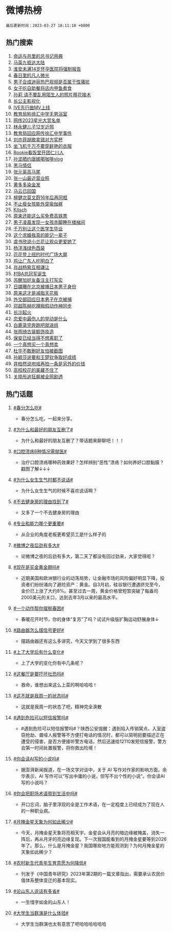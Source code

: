 # 微博热榜

`最后更新时间：2023-03-27 18:11:10 +0800`

## 热门搜索

1. [命运与共里的总书记用典](https://m.weibo.cn/search?containerid=100103type%3D1%26t%3D10%26q%3D%23%E5%91%BD%E8%BF%90%E4%B8%8E%E5%85%B1%E9%87%8C%E7%9A%84%E6%80%BB%E4%B9%A6%E8%AE%B0%E7%94%A8%E5%85%B8%23&stream_entry_id=51&isnewpage=1&extparam=seat%3D1%26dgr%3D0%26c_type%3D51%26stream_entry_id%3D51%26cate%3D10103%26pos%3D0%26filter_type%3Drealtimehot%26display_time%3D1679911869%26pre_seqid%3D1679911869003024262182&luicode=10000011&lfid=106003type%253D25%2526t%253D3%2526disable_hot%253D1%2526filter_type%253Drealtimehot)
1. [马英九抵达大陆](https://m.weibo.cn/search?containerid=100103type%3D1%26t%3D10%26q%3D%23%E9%A9%AC%E8%8B%B1%E4%B9%9D%E6%8A%B5%E8%BE%BE%E5%A4%A7%E9%99%86%23&stream_entry_id=31&isnewpage=1&extparam=seat%3D1%26flag%3D1%26c_type%3D31%26dgr%3D0%26cate%3D5001%26q%3D%2523%25E9%25A9%25AC%25E8%258B%25B1%25E4%25B9%259D%25E6%258A%25B5%25E8%25BE%25BE%25E5%25A4%25A7%25E9%2599%2586%2523%26filter_type%3Drealtimehot%26realpos%3D1%26pos%3D0%26stream_entry_id%3D31%26band_rank%3D1%26lcate%3D5001%26display_time%3D1679911869%26pre_seqid%3D1679911869003024262182&luicode=10000011&lfid=106003type%253D25%2526t%253D3%2526disable_hot%253D1%2526filter_type%253Drealtimehot)
1. [淮安未满14岁怀孕医院将强制报告](https://m.weibo.cn/search?containerid=100103type%3D1%26t%3D10%26q%3D%23%E6%B7%AE%E5%AE%89%E6%9C%AA%E6%BB%A114%E5%B2%81%E6%80%80%E5%AD%95%E5%8C%BB%E9%99%A2%E5%B0%86%E5%BC%BA%E5%88%B6%E6%8A%A5%E5%91%8A%23&stream_entry_id=31&isnewpage=1&extparam=seat%3D1%26flag%3D1%26c_type%3D31%26dgr%3D0%26cate%3D5001%26q%3D%2523%25E6%25B7%25AE%25E5%25AE%2589%25E6%259C%25AA%25E6%25BB%25A114%25E5%25B2%2581%25E6%2580%2580%25E5%25AD%2595%25E5%258C%25BB%25E9%2599%25A2%25E5%25B0%2586%25E5%25BC%25BA%25E5%2588%25B6%25E6%258A%25A5%25E5%2591%258A%2523%26filter_type%3Drealtimehot%26realpos%3D2%26pos%3D1%26stream_entry_id%3D31%26band_rank%3D2%26lcate%3D5001%26display_time%3D1679911869%26pre_seqid%3D1679911869003024262182&luicode=10000011&lfid=106003type%253D25%2526t%253D3%2526disable_hot%253D1%2526filter_type%253Drealtimehot)
1. [春日里的凡人微光](https://m.weibo.cn/search?containerid=100103type%3D1%26t%3D10%26q%3D%23%E6%98%A5%E6%97%A5%E9%87%8C%E7%9A%84%E5%87%A1%E4%BA%BA%E5%BE%AE%E5%85%89%23&stream_entry_id=31&isnewpage=1&extparam=seat%3D1%26flag%3D0%26c_type%3D31%26dgr%3D0%26cate%3D5001%26q%3D%2523%25E6%2598%25A5%25E6%2597%25A5%25E9%2587%258C%25E7%259A%2584%25E5%2587%25A1%25E4%25BA%25BA%25E5%25BE%25AE%25E5%2585%2589%2523%26filter_type%3Drealtimehot%26realpos%3D3%26pos%3D2%26stream_entry_id%3D31%26band_rank%3D3%26lcate%3D5001%26display_time%3D1679911869%26pre_seqid%3D1679911869003024262182&luicode=10000011&lfid=106003type%253D25%2526t%253D3%2526disable_hot%253D1%2526filter_type%253Drealtimehot)
1. [男子合成迪丽热巴视频是否属于性骚扰](https://m.weibo.cn/search?containerid=100103type%3D1%26t%3D10%26q%3D%23%E7%94%B7%E5%AD%90%E5%90%88%E6%88%90%E8%BF%AA%E4%B8%BD%E7%83%AD%E5%B7%B4%E8%A7%86%E9%A2%91%E6%98%AF%E5%90%A6%E5%B1%9E%E4%BA%8E%E6%80%A7%E9%AA%9A%E6%89%B0%23&stream_entry_id=31&isnewpage=1&extparam=seat%3D1%26flag%3D1%26c_type%3D31%26dgr%3D0%26cate%3D5001%26q%3D%2523%25E7%2594%25B7%25E5%25AD%2590%25E5%2590%2588%25E6%2588%2590%25E8%25BF%25AA%25E4%25B8%25BD%25E7%2583%25AD%25E5%25B7%25B4%25E8%25A7%2586%25E9%25A2%2591%25E6%2598%25AF%25E5%2590%25A6%25E5%25B1%259E%25E4%25BA%258E%25E6%2580%25A7%25E9%25AA%259A%25E6%2589%25B0%2523%26filter_type%3Drealtimehot%26realpos%3D4%26pos%3D3%26stream_entry_id%3D31%26band_rank%3D4%26lcate%3D5001%26display_time%3D1679911869%26pre_seqid%3D1679911869003024262182&luicode=10000011&lfid=106003type%253D25%2526t%253D3%2526disable_hot%253D1%2526filter_type%253Drealtimehot)
1. [女子吃自助餐将店内甲鱼煮食](https://m.weibo.cn/search?containerid=100103type%3D1%26t%3D10%26q%3D%23%E5%A5%B3%E5%AD%90%E5%90%83%E8%87%AA%E5%8A%A9%E9%A4%90%E5%B0%86%E5%BA%97%E5%86%85%E7%94%B2%E9%B1%BC%E7%85%AE%E9%A3%9F%23&stream_entry_id=31&isnewpage=1&extparam=seat%3D1%26flag%3D1%26c_type%3D31%26dgr%3D0%26cate%3D5001%26q%3D%2523%25E5%25A5%25B3%25E5%25AD%2590%25E5%2590%2583%25E8%2587%25AA%25E5%258A%25A9%25E9%25A4%2590%25E5%25B0%2586%25E5%25BA%2597%25E5%2586%2585%25E7%2594%25B2%25E9%25B1%25BC%25E7%2585%25AE%25E9%25A3%259F%2523%26filter_type%3Drealtimehot%26realpos%3D5%26pos%3D4%26stream_entry_id%3D31%26band_rank%3D5%26lcate%3D5001%26display_time%3D1679911869%26pre_seqid%3D1679911869003024262182&luicode=10000011&lfid=106003type%253D25%2526t%253D3%2526disable_hot%253D1%2526filter_type%253Drealtimehot)
1. [孙莉 请不要乱用陌生人的照片移花接木](https://m.weibo.cn/search?containerid=100103type%3D1%26t%3D10%26q%3D%E5%AD%99%E8%8E%89+%E8%AF%B7%E4%B8%8D%E8%A6%81%E4%B9%B1%E7%94%A8%E9%99%8C%E7%94%9F%E4%BA%BA%E7%9A%84%E7%85%A7%E7%89%87%E7%A7%BB%E8%8A%B1%E6%8E%A5%E6%9C%A8&stream_entry_id=31&isnewpage=1&extparam=seat%3D1%26flag%3D1%26c_type%3D31%26dgr%3D0%26cate%3D5001%26q%3D%25E5%25AD%2599%25E8%258E%2589%2520%25E8%25AF%25B7%25E4%25B8%258D%25E8%25A6%2581%25E4%25B9%25B1%25E7%2594%25A8%25E9%2599%258C%25E7%2594%259F%25E4%25BA%25BA%25E7%259A%2584%25E7%2585%25A7%25E7%2589%2587%25E7%25A7%25BB%25E8%258A%25B1%25E6%258E%25A5%25E6%259C%25A8%26filter_type%3Drealtimehot%26realpos%3D6%26pos%3D5%26stream_entry_id%3D31%26band_rank%3D6%26lcate%3D5001%26display_time%3D1679911869%26pre_seqid%3D1679911869003024262182&luicode=10000011&lfid=106003type%253D25%2526t%253D3%2526disable_hot%253D1%2526filter_type%253Drealtimehot)
1. [长公主影视化](https://m.weibo.cn/search?containerid=100103type%3D1%26t%3D10%26q%3D%23%E9%95%BF%E5%85%AC%E4%B8%BB%E5%BD%B1%E8%A7%86%E5%8C%96%23&stream_entry_id=31&isnewpage=1&extparam=seat%3D1%26flag%3D0%26c_type%3D31%26dgr%3D0%26cate%3D5001%26q%3D%2523%25E9%2595%25BF%25E5%2585%25AC%25E4%25B8%25BB%25E5%25BD%25B1%25E8%25A7%2586%25E5%258C%2596%2523%26filter_type%3Drealtimehot%26realpos%3D7%26pos%3D6%26stream_entry_id%3D31%26band_rank%3D7%26lcate%3D5001%26display_time%3D1679911869%26pre_seqid%3D1679911869003024262182&luicode=10000011&lfid=106003type%253D25%2526t%253D3%2526disable_hot%253D1%2526filter_type%253Drealtimehot)
1. [IVE先行曲MV上线](https://m.weibo.cn/search?containerid=100103type%3D1%26t%3D10%26q%3D%23IVE%E5%85%88%E8%A1%8C%E6%9B%B2MV%E4%B8%8A%E7%BA%BF%23&stream_entry_id=31&isnewpage=1&extparam=seat%3D1%26flag%3D1%26c_type%3D31%26dgr%3D0%26cate%3D5001%26q%3D%2523IVE%25E5%2585%2588%25E8%25A1%258C%25E6%259B%25B2MV%25E4%25B8%258A%25E7%25BA%25BF%2523%26filter_type%3Drealtimehot%26realpos%3D8%26pos%3D7%26stream_entry_id%3D31%26band_rank%3D8%26lcate%3D5001%26display_time%3D1679911869%26pre_seqid%3D1679911869003024262182&luicode=10000011&lfid=106003type%253D25%2526t%253D3%2526disable_hot%253D1%2526filter_type%253Drealtimehot)
1. [教育局称徐汇中学无男浴室](https://m.weibo.cn/search?containerid=100103type%3D1%26t%3D10%26q%3D%23%E6%95%99%E8%82%B2%E5%B1%80%E7%A7%B0%E5%BE%90%E6%B1%87%E4%B8%AD%E5%AD%A6%E6%97%A0%E7%94%B7%E6%B5%B4%E5%AE%A4%23&stream_entry_id=31&isnewpage=1&extparam=seat%3D1%26flag%3D0%26c_type%3D31%26dgr%3D0%26cate%3D5001%26q%3D%2523%25E6%2595%2599%25E8%2582%25B2%25E5%25B1%2580%25E7%25A7%25B0%25E5%25BE%2590%25E6%25B1%2587%25E4%25B8%25AD%25E5%25AD%25A6%25E6%2597%25A0%25E7%2594%25B7%25E6%25B5%25B4%25E5%25AE%25A4%2523%26filter_type%3Drealtimehot%26realpos%3D9%26pos%3D8%26stream_entry_id%3D31%26band_rank%3D9%26lcate%3D5001%26display_time%3D1679911869%26pre_seqid%3D1679911869003024262182&luicode=10000011&lfid=106003type%253D25%2526t%253D3%2526disable_hot%253D1%2526filter_type%253Drealtimehot)
1. [网传2023星光大赏名单](https://m.weibo.cn/search?containerid=100103type%3D1%26t%3D10%26q%3D%23%E7%BD%91%E4%BC%A02023%E6%98%9F%E5%85%89%E5%A4%A7%E8%B5%8F%E5%90%8D%E5%8D%95%23&stream_entry_id=31&isnewpage=1&extparam=seat%3D1%26flag%3D1%26c_type%3D31%26dgr%3D0%26cate%3D5001%26q%3D%2523%25E7%25BD%2591%25E4%25BC%25A02023%25E6%2598%259F%25E5%2585%2589%25E5%25A4%25A7%25E8%25B5%258F%25E5%2590%258D%25E5%258D%2595%2523%26filter_type%3Drealtimehot%26realpos%3D10%26pos%3D9%26stream_entry_id%3D31%26band_rank%3D10%26lcate%3D5001%26display_time%3D1679911869%26pre_seqid%3D1679911869003024262182&luicode=10000011&lfid=106003type%253D25%2526t%253D3%2526disable_hot%253D1%2526filter_type%253Drealtimehot)
1. [林永健儿子12岁近照](https://m.weibo.cn/search?containerid=100103type%3D1%26t%3D10%26q%3D%23%E6%9E%97%E6%B0%B8%E5%81%A5%E5%84%BF%E5%AD%9012%E5%B2%81%E8%BF%91%E7%85%A7%23&stream_entry_id=31&isnewpage=1&extparam=seat%3D1%26flag%3D0%26c_type%3D31%26dgr%3D0%26cate%3D5001%26q%3D%2523%25E6%259E%2597%25E6%25B0%25B8%25E5%2581%25A5%25E5%2584%25BF%25E5%25AD%259012%25E5%25B2%2581%25E8%25BF%2591%25E7%2585%25A7%2523%26filter_type%3Drealtimehot%26realpos%3D11%26pos%3D10%26stream_entry_id%3D31%26band_rank%3D11%26lcate%3D5001%26display_time%3D1679911869%26pre_seqid%3D1679911869003024262182&luicode=10000011&lfid=106003type%253D25%2526t%253D3%2526disable_hot%253D1%2526filter_type%253Drealtimehot)
1. [教育局回应网传徐汇中学事件](https://m.weibo.cn/search?containerid=100103type%3D1%26t%3D10%26q%3D%23%E6%95%99%E8%82%B2%E5%B1%80%E5%9B%9E%E5%BA%94%E7%BD%91%E4%BC%A0%E5%BE%90%E6%B1%87%E4%B8%AD%E5%AD%A6%E4%BA%8B%E4%BB%B6%23&stream_entry_id=31&isnewpage=1&extparam=seat%3D1%26flag%3D0%26c_type%3D31%26dgr%3D0%26cate%3D5001%26q%3D%2523%25E6%2595%2599%25E8%2582%25B2%25E5%25B1%2580%25E5%259B%259E%25E5%25BA%2594%25E7%25BD%2591%25E4%25BC%25A0%25E5%25BE%2590%25E6%25B1%2587%25E4%25B8%25AD%25E5%25AD%25A6%25E4%25BA%258B%25E4%25BB%25B6%2523%26filter_type%3Drealtimehot%26realpos%3D12%26pos%3D11%26stream_entry_id%3D31%26band_rank%3D12%26lcate%3D5001%26display_time%3D1679911869%26pre_seqid%3D1679911869003024262182&luicode=10000011&lfid=106003type%253D25%2526t%253D3%2526disable_hot%253D1%2526filter_type%253Drealtimehot)
1. [刘亦菲胡歌拿错对方奖杯](https://m.weibo.cn/search?containerid=100103type%3D1%26t%3D10%26q%3D%23%E5%88%98%E4%BA%A6%E8%8F%B2%E8%83%A1%E6%AD%8C%E6%8B%BF%E9%94%99%E5%AF%B9%E6%96%B9%E5%A5%96%E6%9D%AF%23&stream_entry_id=31&isnewpage=1&extparam=seat%3D1%26flag%3D2%26c_type%3D31%26dgr%3D0%26cate%3D5001%26q%3D%2523%25E5%2588%2598%25E4%25BA%25A6%25E8%258F%25B2%25E8%2583%25A1%25E6%25AD%258C%25E6%258B%25BF%25E9%2594%2599%25E5%25AF%25B9%25E6%2596%25B9%25E5%25A5%2596%25E6%259D%25AF%2523%26filter_type%3Drealtimehot%26realpos%3D13%26pos%3D12%26stream_entry_id%3D31%26band_rank%3D13%26lcate%3D5001%26display_time%3D1679911869%26pre_seqid%3D1679911869003024262182&luicode=10000011&lfid=106003type%253D25%2526t%253D3%2526disable_hot%253D1%2526filter_type%253Drealtimehot)
1. [坐飞机千万不要穿鲜艳的衣服](https://m.weibo.cn/search?containerid=100103type%3D1%26t%3D10%26q%3D%23%E5%9D%90%E9%A3%9E%E6%9C%BA%E5%8D%83%E4%B8%87%E4%B8%8D%E8%A6%81%E7%A9%BF%E9%B2%9C%E8%89%B3%E7%9A%84%E8%A1%A3%E6%9C%8D%23&stream_entry_id=31&isnewpage=1&extparam=seat%3D1%26flag%3D2%26c_type%3D31%26dgr%3D0%26cate%3D5001%26q%3D%2523%25E5%259D%2590%25E9%25A3%259E%25E6%259C%25BA%25E5%258D%2583%25E4%25B8%2587%25E4%25B8%258D%25E8%25A6%2581%25E7%25A9%25BF%25E9%25B2%259C%25E8%2589%25B3%25E7%259A%2584%25E8%25A1%25A3%25E6%259C%258D%2523%26filter_type%3Drealtimehot%26realpos%3D14%26pos%3D13%26stream_entry_id%3D31%26band_rank%3D14%26lcate%3D5001%26display_time%3D1679911869%26pre_seqid%3D1679911869003024262182&luicode=10000011&lfid=106003type%253D25%2526t%253D3%2526disable_hot%253D1%2526filter_type%253Drealtimehot)
1. [Rookie看饭堂开团仁川人](https://m.weibo.cn/search?containerid=100103type%3D1%26t%3D10%26q%3D%23Rookie%E7%9C%8B%E9%A5%AD%E5%A0%82%E5%BC%80%E5%9B%A2%E4%BB%81%E5%B7%9D%E4%BA%BA%23&stream_entry_id=31&isnewpage=1&extparam=seat%3D1%26flag%3D1%26c_type%3D31%26dgr%3D0%26cate%3D5001%26q%3D%2523Rookie%25E7%259C%258B%25E9%25A5%25AD%25E5%25A0%2582%25E5%25BC%2580%25E5%259B%25A2%25E4%25BB%2581%25E5%25B7%259D%25E4%25BA%25BA%2523%26filter_type%3Drealtimehot%26realpos%3D15%26pos%3D14%26stream_entry_id%3D31%26band_rank%3D15%26lcate%3D5001%26display_time%3D1679911869%26pre_seqid%3D1679911869003024262182&luicode=10000011&lfid=106003type%253D25%2526t%253D3%2526disable_hot%253D1%2526filter_type%253Drealtimehot)
1. [孙坚晒约唐嫣喝咖啡vlog](https://m.weibo.cn/search?containerid=100103type%3D1%26t%3D10%26q%3D%23%E5%AD%99%E5%9D%9A%E6%99%92%E7%BA%A6%E5%94%90%E5%AB%A3%E5%96%9D%E5%92%96%E5%95%A1vlog%23&stream_entry_id=31&isnewpage=1&extparam=seat%3D1%26flag%3D0%26c_type%3D31%26dgr%3D0%26cate%3D5001%26q%3D%2523%25E5%25AD%2599%25E5%259D%259A%25E6%2599%2592%25E7%25BA%25A6%25E5%2594%2590%25E5%25AB%25A3%25E5%2596%259D%25E5%2592%2596%25E5%2595%25A1vlog%2523%26filter_type%3Drealtimehot%26realpos%3D16%26pos%3D15%26stream_entry_id%3D31%26band_rank%3D16%26lcate%3D5001%26display_time%3D1679911869%26pre_seqid%3D1679911869003024262182&luicode=10000011&lfid=106003type%253D25%2526t%253D3%2526disable_hot%253D1%2526filter_type%253Drealtimehot)
1. [黑马情侣](https://m.weibo.cn/search?containerid=100103type%3D1%26t%3D10%26q%3D%E9%BB%91%E9%A9%AC%E6%83%85%E4%BE%A3&stream_entry_id=31&isnewpage=1&extparam=seat%3D1%26flag%3D0%26c_type%3D31%26dgr%3D0%26cate%3D5001%26q%3D%25E9%25BB%2591%25E9%25A9%25AC%25E6%2583%2585%25E4%25BE%25A3%26filter_type%3Drealtimehot%26realpos%3D17%26pos%3D16%26stream_entry_id%3D31%26band_rank%3D17%26lcate%3D5001%26display_time%3D1679911869%26pre_seqid%3D1679911869003024262182&luicode=10000011&lfid=106003type%253D25%2526t%253D3%2526disable_hot%253D1%2526filter_type%253Drealtimehot)
1. [张元英高马尾](https://m.weibo.cn/search?containerid=100103type%3D1%26t%3D10%26q%3D%23%E5%BC%A0%E5%85%83%E8%8B%B1%E9%AB%98%E9%A9%AC%E5%B0%BE%23&stream_entry_id=31&isnewpage=1&extparam=seat%3D1%26flag%3D1%26c_type%3D31%26dgr%3D0%26cate%3D5001%26q%3D%2523%25E5%25BC%25A0%25E5%2585%2583%25E8%258B%25B1%25E9%25AB%2598%25E9%25A9%25AC%25E5%25B0%25BE%2523%26filter_type%3Drealtimehot%26realpos%3D18%26pos%3D17%26stream_entry_id%3D31%26band_rank%3D18%26lcate%3D5001%26display_time%3D1679911869%26pre_seqid%3D1679911869003024262182&luicode=10000011&lfid=106003type%253D25%2526t%253D3%2526disable_hot%253D1%2526filter_type%253Drealtimehot)
1. [张一山最近营业照](https://m.weibo.cn/search?containerid=100103type%3D1%26t%3D10%26q%3D%23%E5%BC%A0%E4%B8%80%E5%B1%B1%E6%9C%80%E8%BF%91%E8%90%A5%E4%B8%9A%E7%85%A7%23&stream_entry_id=31&isnewpage=1&extparam=seat%3D1%26flag%3D0%26c_type%3D31%26dgr%3D0%26cate%3D5001%26q%3D%2523%25E5%25BC%25A0%25E4%25B8%2580%25E5%25B1%25B1%25E6%259C%2580%25E8%25BF%2591%25E8%2590%25A5%25E4%25B8%259A%25E7%2585%25A7%2523%26filter_type%3Drealtimehot%26realpos%3D19%26pos%3D18%26stream_entry_id%3D31%26band_rank%3D19%26lcate%3D5001%26display_time%3D1679911869%26pre_seqid%3D1679911869003024262182&luicode=10000011&lfid=106003type%253D25%2526t%253D3%2526disable_hot%253D1%2526filter_type%253Drealtimehot)
1. [黄多多染金发](https://m.weibo.cn/search?containerid=100103type%3D1%26t%3D10%26q%3D%23%E9%BB%84%E5%A4%9A%E5%A4%9A%E6%9F%93%E9%87%91%E5%8F%91%23&stream_entry_id=31&isnewpage=1&extparam=seat%3D1%26flag%3D2%26c_type%3D31%26dgr%3D0%26cate%3D5001%26q%3D%2523%25E9%25BB%2584%25E5%25A4%259A%25E5%25A4%259A%25E6%259F%2593%25E9%2587%2591%25E5%258F%2591%2523%26filter_type%3Drealtimehot%26realpos%3D20%26pos%3D19%26stream_entry_id%3D31%26band_rank%3D20%26lcate%3D5001%26display_time%3D1679911869%26pre_seqid%3D1679911869003024262182&luicode=10000011&lfid=106003type%253D25%2526t%253D3%2526disable_hot%253D1%2526filter_type%253Drealtimehot)
1. [马云已回国](https://m.weibo.cn/search?containerid=100103type%3D1%26t%3D10%26q%3D%23%E9%A9%AC%E4%BA%91%E5%B7%B2%E5%9B%9E%E5%9B%BD%23&stream_entry_id=31&isnewpage=1&extparam=seat%3D1%26flag%3D2%26c_type%3D31%26dgr%3D0%26cate%3D5001%26q%3D%2523%25E9%25A9%25AC%25E4%25BA%2591%25E5%25B7%25B2%25E5%259B%259E%25E5%259B%25BD%2523%26filter_type%3Drealtimehot%26realpos%3D21%26pos%3D20%26stream_entry_id%3D31%26band_rank%3D21%26lcate%3D5001%26display_time%3D1679911869%26pre_seqid%3D1679911869003024262182&luicode=10000011&lfid=106003type%253D25%2526t%253D3%2526disable_hot%253D1%2526filter_type%253Drealtimehot)
1. [檀健次莫文蔚16年后再同框](https://m.weibo.cn/search?containerid=100103type%3D1%26t%3D10%26q%3D%23%E6%AA%80%E5%81%A5%E6%AC%A1%E8%8E%AB%E6%96%87%E8%94%9A16%E5%B9%B4%E5%90%8E%E5%86%8D%E5%90%8C%E6%A1%86%23&stream_entry_id=31&isnewpage=1&extparam=seat%3D1%26flag%3D1%26c_type%3D31%26dgr%3D0%26cate%3D5001%26q%3D%2523%25E6%25AA%2580%25E5%2581%25A5%25E6%25AC%25A1%25E8%258E%25AB%25E6%2596%2587%25E8%2594%259A16%25E5%25B9%25B4%25E5%2590%258E%25E5%2586%258D%25E5%2590%258C%25E6%25A1%2586%2523%26filter_type%3Drealtimehot%26realpos%3D22%26pos%3D21%26stream_entry_id%3D31%26band_rank%3D22%26lcate%3D5001%26display_time%3D1679911869%26pre_seqid%3D1679911869003024262182&luicode=10000011&lfid=106003type%253D25%2526t%253D3%2526disable_hot%253D1%2526filter_type%253Drealtimehot)
1. [不止瘦女孩能外穿瑜伽裤](https://m.weibo.cn/search?containerid=100103type%3D1%26t%3D10%26q%3D%23%E4%B8%8D%E6%AD%A2%E7%98%A6%E5%A5%B3%E5%AD%A9%E8%83%BD%E5%A4%96%E7%A9%BF%E7%91%9C%E4%BC%BD%E8%A3%A4%23&stream_entry_id=31&isnewpage=1&extparam=seat%3D1%26flag%3D0%26c_type%3D31%26dgr%3D0%26cate%3D5001%26q%3D%2523%25E4%25B8%258D%25E6%25AD%25A2%25E7%2598%25A6%25E5%25A5%25B3%25E5%25AD%25A9%25E8%2583%25BD%25E5%25A4%2596%25E7%25A9%25BF%25E7%2591%259C%25E4%25BC%25BD%25E8%25A3%25A4%2523%26filter_type%3Drealtimehot%26realpos%3D23%26pos%3D22%26stream_entry_id%3D31%26band_rank%3D23%26lcate%3D5001%26display_time%3D1679911869%26pre_seqid%3D1679911869003024262182&luicode=10000011&lfid=106003type%253D25%2526t%253D3%2526disable_hot%253D1%2526filter_type%253Drealtimehot)
1. [Kitsch](https://m.weibo.cn/search?containerid=100103type%3D1%26t%3D10%26q%3DKitsch&stream_entry_id=31&isnewpage=1&extparam=seat%3D1%26flag%3D1%26c_type%3D31%26dgr%3D0%26cate%3D5001%26q%3DKitsch%26filter_type%3Drealtimehot%26realpos%3D24%26pos%3D23%26stream_entry_id%3D31%26band_rank%3D24%26lcate%3D5001%26display_time%3D1679911869%26pre_seqid%3D1679911869003024262182&luicode=10000011&lfid=106003type%253D25%2526t%253D3%2526disable_hot%253D1%2526filter_type%253Drealtimehot)
1. [原来还能这么买免费高铁票](https://m.weibo.cn/search?containerid=100103type%3D1%26t%3D10%26q%3D%23%E5%8E%9F%E6%9D%A5%E8%BF%98%E8%83%BD%E8%BF%99%E4%B9%88%E4%B9%B0%E5%85%8D%E8%B4%B9%E9%AB%98%E9%93%81%E7%A5%A8%23&stream_entry_id=31&isnewpage=1&extparam=seat%3D1%26flag%3D0%26c_type%3D31%26dgr%3D0%26cate%3D5001%26q%3D%2523%25E5%258E%259F%25E6%259D%25A5%25E8%25BF%2598%25E8%2583%25BD%25E8%25BF%2599%25E4%25B9%2588%25E4%25B9%25B0%25E5%2585%258D%25E8%25B4%25B9%25E9%25AB%2598%25E9%2593%2581%25E7%25A5%25A8%2523%26filter_type%3Drealtimehot%26realpos%3D25%26pos%3D24%26stream_entry_id%3D31%26band_rank%3D25%26lcate%3D5001%26display_time%3D1679911869%26pre_seqid%3D1679911869003024262182&luicode=10000011&lfid=106003type%253D25%2526t%253D3%2526disable_hot%253D1%2526filter_type%253Drealtimehot)
1. [男子凌晨发现一女孩赤脚睡在楼梯间](https://m.weibo.cn/search?containerid=100103type%3D1%26t%3D10%26q%3D%23%E7%94%B7%E5%AD%90%E5%87%8C%E6%99%A8%E5%8F%91%E7%8E%B0%E4%B8%80%E5%A5%B3%E5%AD%A9%E8%B5%A4%E8%84%9A%E7%9D%A1%E5%9C%A8%E6%A5%BC%E6%A2%AF%E9%97%B4%23&stream_entry_id=31&isnewpage=1&extparam=seat%3D1%26flag%3D0%26c_type%3D31%26dgr%3D0%26cate%3D5001%26q%3D%2523%25E7%2594%25B7%25E5%25AD%2590%25E5%2587%258C%25E6%2599%25A8%25E5%258F%2591%25E7%258E%25B0%25E4%25B8%2580%25E5%25A5%25B3%25E5%25AD%25A9%25E8%25B5%25A4%25E8%2584%259A%25E7%259D%25A1%25E5%259C%25A8%25E6%25A5%25BC%25E6%25A2%25AF%25E9%2597%25B4%2523%26filter_type%3Drealtimehot%26realpos%3D26%26pos%3D25%26stream_entry_id%3D31%26band_rank%3D26%26lcate%3D5001%26display_time%3D1679911869%26pre_seqid%3D1679911869003024262182&luicode=10000011&lfid=106003type%253D25%2526t%253D3%2526disable_hot%253D1%2526filter_type%253Drealtimehot)
1. [千万别让这个医学生毕业](https://m.weibo.cn/search?containerid=100103type%3D1%26t%3D10%26q%3D%23%E5%8D%83%E4%B8%87%E5%88%AB%E8%AE%A9%E8%BF%99%E4%B8%AA%E5%8C%BB%E5%AD%A6%E7%94%9F%E6%AF%95%E4%B8%9A%23&stream_entry_id=31&isnewpage=1&extparam=seat%3D1%26flag%3D1%26c_type%3D31%26dgr%3D0%26cate%3D5001%26q%3D%2523%25E5%258D%2583%25E4%25B8%2587%25E5%2588%25AB%25E8%25AE%25A9%25E8%25BF%2599%25E4%25B8%25AA%25E5%258C%25BB%25E5%25AD%25A6%25E7%2594%259F%25E6%25AF%2595%25E4%25B8%259A%2523%26filter_type%3Drealtimehot%26realpos%3D27%26pos%3D26%26stream_entry_id%3D31%26band_rank%3D27%26lcate%3D5001%26display_time%3D1679911869%26pre_seqid%3D1679911869003024262182&luicode=10000011&lfid=106003type%253D25%2526t%253D3%2526disable_hot%253D1%2526filter_type%253Drealtimehot)
1. [这个求婚我真的能记一辈子](https://m.weibo.cn/search?containerid=100103type%3D1%26t%3D10%26q%3D%23%E8%BF%99%E4%B8%AA%E6%B1%82%E5%A9%9A%E6%88%91%E7%9C%9F%E7%9A%84%E8%83%BD%E8%AE%B0%E4%B8%80%E8%BE%88%E5%AD%90%23&stream_entry_id=31&isnewpage=1&extparam=seat%3D1%26flag%3D1%26c_type%3D31%26dgr%3D0%26cate%3D5001%26q%3D%2523%25E8%25BF%2599%25E4%25B8%25AA%25E6%25B1%2582%25E5%25A9%259A%25E6%2588%2591%25E7%259C%259F%25E7%259A%2584%25E8%2583%25BD%25E8%25AE%25B0%25E4%25B8%2580%25E8%25BE%2588%25E5%25AD%2590%2523%26filter_type%3Drealtimehot%26realpos%3D28%26pos%3D27%26stream_entry_id%3D31%26band_rank%3D28%26lcate%3D5001%26display_time%3D1679911869%26pre_seqid%3D1679911869003024262182&luicode=10000011&lfid=106003type%253D25%2526t%253D3%2526disable_hot%253D1%2526filter_type%253Drealtimehot)
1. [虞书欣说小兰花让观众更爱她了](https://m.weibo.cn/search?containerid=100103type%3D1%26t%3D10%26q%3D%23%E8%99%9E%E4%B9%A6%E6%AC%A3%E8%AF%B4%E5%B0%8F%E5%85%B0%E8%8A%B1%E8%AE%A9%E8%A7%82%E4%BC%97%E6%9B%B4%E7%88%B1%E5%A5%B9%E4%BA%86%23&stream_entry_id=31&isnewpage=1&extparam=seat%3D1%26flag%3D0%26c_type%3D31%26dgr%3D0%26cate%3D5001%26q%3D%2523%25E8%2599%259E%25E4%25B9%25A6%25E6%25AC%25A3%25E8%25AF%25B4%25E5%25B0%258F%25E5%2585%25B0%25E8%258A%25B1%25E8%25AE%25A9%25E8%25A7%2582%25E4%25BC%2597%25E6%259B%25B4%25E7%2588%25B1%25E5%25A5%25B9%25E4%25BA%2586%2523%26filter_type%3Drealtimehot%26realpos%3D29%26pos%3D28%26stream_entry_id%3D31%26band_rank%3D29%26lcate%3D5001%26display_time%3D1679911869%26pre_seqid%3D1679911869003024262182&luicode=10000011&lfid=106003type%253D25%2526t%253D3%2526disable_hot%253D1%2526filter_type%253Drealtimehot)
1. [杨洋浅绿色西装](https://m.weibo.cn/search?containerid=100103type%3D1%26t%3D10%26q%3D%23%E6%9D%A8%E6%B4%8B%E6%B5%85%E7%BB%BF%E8%89%B2%E8%A5%BF%E8%A3%85%23&stream_entry_id=31&isnewpage=1&extparam=seat%3D1%26flag%3D1%26c_type%3D31%26dgr%3D0%26cate%3D5001%26q%3D%2523%25E6%259D%25A8%25E6%25B4%258B%25E6%25B5%2585%25E7%25BB%25BF%25E8%2589%25B2%25E8%25A5%25BF%25E8%25A3%2585%2523%26filter_type%3Drealtimehot%26realpos%3D30%26pos%3D29%26stream_entry_id%3D31%26band_rank%3D30%26lcate%3D5001%26display_time%3D1679911869%26pre_seqid%3D1679911869003024262182&luicode=10000011&lfid=106003type%253D25%2526t%253D3%2526disable_hot%253D1%2526filter_type%253Drealtimehot)
1. [花花登上纽约时代广场大屏](https://m.weibo.cn/search?containerid=100103type%3D1%26t%3D10%26q%3D%23%E8%8A%B1%E8%8A%B1%E7%99%BB%E4%B8%8A%E7%BA%BD%E7%BA%A6%E6%97%B6%E4%BB%A3%E5%B9%BF%E5%9C%BA%E5%A4%A7%E5%B1%8F%23&stream_entry_id=31&isnewpage=1&extparam=seat%3D1%26flag%3D0%26c_type%3D31%26dgr%3D0%26cate%3D5001%26q%3D%2523%25E8%258A%25B1%25E8%258A%25B1%25E7%2599%25BB%25E4%25B8%258A%25E7%25BA%25BD%25E7%25BA%25A6%25E6%2597%25B6%25E4%25BB%25A3%25E5%25B9%25BF%25E5%259C%25BA%25E5%25A4%25A7%25E5%25B1%258F%2523%26filter_type%3Drealtimehot%26realpos%3D31%26pos%3D30%26stream_entry_id%3D31%26band_rank%3D31%26lcate%3D5001%26display_time%3D1679911869%26pre_seqid%3D1679911869003024262182&luicode=10000011&lfid=106003type%253D25%2526t%253D3%2526disable_hot%253D1%2526filter_type%253Drealtimehot)
1. [鸡让广东人吃明白了](https://m.weibo.cn/search?containerid=100103type%3D1%26t%3D10%26q%3D%23%E9%B8%A1%E8%AE%A9%E5%B9%BF%E4%B8%9C%E4%BA%BA%E5%90%83%E6%98%8E%E7%99%BD%E4%BA%86%23&stream_entry_id=31&isnewpage=1&extparam=seat%3D1%26flag%3D1%26c_type%3D31%26dgr%3D0%26cate%3D5001%26q%3D%2523%25E9%25B8%25A1%25E8%25AE%25A9%25E5%25B9%25BF%25E4%25B8%259C%25E4%25BA%25BA%25E5%2590%2583%25E6%2598%258E%25E7%2599%25BD%25E4%25BA%2586%2523%26filter_type%3Drealtimehot%26realpos%3D32%26pos%3D31%26stream_entry_id%3D31%26band_rank%3D32%26lcate%3D5001%26display_time%3D1679911869%26pre_seqid%3D1679911869003024262182&luicode=10000011&lfid=106003type%253D25%2526t%253D3%2526disable_hot%253D1%2526filter_type%253Drealtimehot)
1. [肖战杨紫互相谦让](https://m.weibo.cn/search?containerid=100103type%3D1%26t%3D10%26q%3D%23%E8%82%96%E6%88%98%E6%9D%A8%E7%B4%AB%E4%BA%92%E7%9B%B8%E8%B0%A6%E8%AE%A9%23&stream_entry_id=31&isnewpage=1&extparam=seat%3D1%26flag%3D0%26c_type%3D31%26dgr%3D0%26cate%3D5001%26q%3D%2523%25E8%2582%2596%25E6%2588%2598%25E6%259D%25A8%25E7%25B4%25AB%25E4%25BA%2592%25E7%259B%25B8%25E8%25B0%25A6%25E8%25AE%25A9%2523%26filter_type%3Drealtimehot%26realpos%3D33%26pos%3D32%26stream_entry_id%3D31%26band_rank%3D33%26lcate%3D5001%26display_time%3D1679911869%26pre_seqid%3D1679911869003024262182&luicode=10000011&lfid=106003type%253D25%2526t%253D3%2526disable_hot%253D1%2526filter_type%253Drealtimehot)
1. [村BA总冠军诞生](https://m.weibo.cn/search?containerid=100103type%3D1%26t%3D10%26q%3D%23%E6%9D%91BA%E6%80%BB%E5%86%A0%E5%86%9B%E8%AF%9E%E7%94%9F%23&stream_entry_id=31&isnewpage=1&extparam=seat%3D1%26flag%3D0%26c_type%3D31%26dgr%3D0%26cate%3D5001%26q%3D%2523%25E6%259D%2591BA%25E6%2580%25BB%25E5%2586%25A0%25E5%2586%259B%25E8%25AF%259E%25E7%2594%259F%2523%26filter_type%3Drealtimehot%26realpos%3D34%26pos%3D33%26stream_entry_id%3D31%26band_rank%3D34%26lcate%3D5001%26display_time%3D1679911869%26pre_seqid%3D1679911869003024262182&luicode=10000011&lfid=106003type%253D25%2526t%253D3%2526disable_hot%253D1%2526filter_type%253Drealtimehot)
1. [苏醒加好友备注主打写实](https://m.weibo.cn/search?containerid=100103type%3D1%26t%3D10%26q%3D%23%E8%8B%8F%E9%86%92%E5%8A%A0%E5%A5%BD%E5%8F%8B%E5%A4%87%E6%B3%A8%E4%B8%BB%E6%89%93%E5%86%99%E5%AE%9E%23&stream_entry_id=31&isnewpage=1&extparam=seat%3D1%26flag%3D0%26c_type%3D31%26dgr%3D0%26cate%3D5001%26q%3D%2523%25E8%258B%258F%25E9%2586%2592%25E5%258A%25A0%25E5%25A5%25BD%25E5%258F%258B%25E5%25A4%2587%25E6%25B3%25A8%25E4%25B8%25BB%25E6%2589%2593%25E5%2586%2599%25E5%25AE%259E%2523%26filter_type%3Drealtimehot%26realpos%3D35%26pos%3D34%26stream_entry_id%3D31%26band_rank%3D35%26lcate%3D5001%26display_time%3D1679911869%26pre_seqid%3D1679911869003024262182&luicode=10000011&lfid=106003type%253D25%2526t%253D3%2526disable_hot%253D1%2526filter_type%253Drealtimehot)
1. [日媒曝在北京被捕日本男子身份](https://m.weibo.cn/search?containerid=100103type%3D1%26t%3D10%26q%3D%23%E6%97%A5%E5%AA%92%E6%9B%9D%E5%9C%A8%E5%8C%97%E4%BA%AC%E8%A2%AB%E6%8D%95%E6%97%A5%E6%9C%AC%E7%94%B7%E5%AD%90%E8%BA%AB%E4%BB%BD%23&stream_entry_id=31&isnewpage=1&extparam=seat%3D1%26flag%3D0%26c_type%3D31%26dgr%3D0%26cate%3D5001%26q%3D%2523%25E6%2597%25A5%25E5%25AA%2592%25E6%259B%259D%25E5%259C%25A8%25E5%258C%2597%25E4%25BA%25AC%25E8%25A2%25AB%25E6%258D%2595%25E6%2597%25A5%25E6%259C%25AC%25E7%2594%25B7%25E5%25AD%2590%25E8%25BA%25AB%25E4%25BB%25BD%2523%26filter_type%3Drealtimehot%26realpos%3D36%26pos%3D35%26stream_entry_id%3D31%26band_rank%3D36%26lcate%3D5001%26display_time%3D1679911869%26pre_seqid%3D1679911869003024262182&luicode=10000011&lfid=106003type%253D25%2526t%253D3%2526disable_hot%253D1%2526filter_type%253Drealtimehot)
1. [原来这才是减脂天花板](https://m.weibo.cn/search?containerid=100103type%3D1%26t%3D10%26q%3D%23%E5%8E%9F%E6%9D%A5%E8%BF%99%E6%89%8D%E6%98%AF%E5%87%8F%E8%84%82%E5%A4%A9%E8%8A%B1%E6%9D%BF%23&stream_entry_id=31&isnewpage=1&extparam=seat%3D1%26flag%3D1%26c_type%3D31%26dgr%3D0%26cate%3D5001%26q%3D%2523%25E5%258E%259F%25E6%259D%25A5%25E8%25BF%2599%25E6%2589%258D%25E6%2598%25AF%25E5%2587%258F%25E8%2584%2582%25E5%25A4%25A9%25E8%258A%25B1%25E6%259D%25BF%2523%26filter_type%3Drealtimehot%26realpos%3D37%26pos%3D36%26stream_entry_id%3D31%26band_rank%3D37%26lcate%3D5001%26display_time%3D1679911869%26pre_seqid%3D1679911869003024262182&luicode=10000011&lfid=106003type%253D25%2526t%253D3%2526disable_hot%253D1%2526filter_type%253Drealtimehot)
1. [外交部回应日本男子在京被捕](https://m.weibo.cn/search?containerid=100103type%3D1%26t%3D10%26q%3D%23%E5%A4%96%E4%BA%A4%E9%83%A8%E5%9B%9E%E5%BA%94%E6%97%A5%E6%9C%AC%E7%94%B7%E5%AD%90%E5%9C%A8%E4%BA%AC%E8%A2%AB%E6%8D%95%23&stream_entry_id=31&isnewpage=1&extparam=seat%3D1%26flag%3D1%26c_type%3D31%26dgr%3D0%26cate%3D5001%26q%3D%2523%25E5%25A4%2596%25E4%25BA%25A4%25E9%2583%25A8%25E5%259B%259E%25E5%25BA%2594%25E6%2597%25A5%25E6%259C%25AC%25E7%2594%25B7%25E5%25AD%2590%25E5%259C%25A8%25E4%25BA%25AC%25E8%25A2%25AB%25E6%258D%2595%2523%26filter_type%3Drealtimehot%26realpos%3D38%26pos%3D37%26stream_entry_id%3D31%26band_rank%3D38%26lcate%3D5001%26display_time%3D1679911869%26pre_seqid%3D1679911869003024262182&luicode=10000011&lfid=106003type%253D25%2526t%253D3%2526disable_hot%253D1%2526filter_type%253Drealtimehot)
1. [邓超陈赫吃辣椒假动作神同步](https://m.weibo.cn/search?containerid=100103type%3D1%26t%3D10%26q%3D%23%E9%82%93%E8%B6%85%E9%99%88%E8%B5%AB%E5%90%83%E8%BE%A3%E6%A4%92%E5%81%87%E5%8A%A8%E4%BD%9C%E7%A5%9E%E5%90%8C%E6%AD%A5%23&stream_entry_id=31&isnewpage=1&extparam=seat%3D1%26flag%3D1%26c_type%3D31%26dgr%3D0%26cate%3D5001%26q%3D%2523%25E9%2582%2593%25E8%25B6%2585%25E9%2599%2588%25E8%25B5%25AB%25E5%2590%2583%25E8%25BE%25A3%25E6%25A4%2592%25E5%2581%2587%25E5%258A%25A8%25E4%25BD%259C%25E7%25A5%259E%25E5%2590%258C%25E6%25AD%25A5%2523%26filter_type%3Drealtimehot%26realpos%3D39%26pos%3D38%26stream_entry_id%3D31%26band_rank%3D39%26lcate%3D5001%26display_time%3D1679911869%26pre_seqid%3D1679911869003024262182&luicode=10000011&lfid=106003type%253D25%2526t%253D3%2526disable_hot%253D1%2526filter_type%253Drealtimehot)
1. [长沙起火](https://m.weibo.cn/search?containerid=100103type%3D1%26t%3D10%26q%3D%23%E9%95%BF%E6%B2%99%E8%B5%B7%E7%81%AB%23&stream_entry_id=31&isnewpage=1&extparam=seat%3D1%26flag%3D0%26c_type%3D31%26dgr%3D0%26cate%3D5001%26q%3D%2523%25E9%2595%25BF%25E6%25B2%2599%25E8%25B5%25B7%25E7%2581%25AB%2523%26filter_type%3Drealtimehot%26realpos%3D40%26pos%3D39%26stream_entry_id%3D31%26band_rank%3D40%26lcate%3D5001%26display_time%3D1679911869%26pre_seqid%3D1679911869003024262182&luicode=10000011&lfid=106003type%253D25%2526t%253D3%2526disable_hot%253D1%2526filter_type%253Drealtimehot)
1. [恋爱中最伤人的举动是什么](https://m.weibo.cn/search?containerid=100103type%3D1%26t%3D10%26q%3D%23%E6%81%8B%E7%88%B1%E4%B8%AD%E6%9C%80%E4%BC%A4%E4%BA%BA%E7%9A%84%E4%B8%BE%E5%8A%A8%E6%98%AF%E4%BB%80%E4%B9%88%23&stream_entry_id=31&isnewpage=1&extparam=seat%3D1%26flag%3D0%26c_type%3D31%26dgr%3D0%26cate%3D5001%26q%3D%2523%25E6%2581%258B%25E7%2588%25B1%25E4%25B8%25AD%25E6%259C%2580%25E4%25BC%25A4%25E4%25BA%25BA%25E7%259A%2584%25E4%25B8%25BE%25E5%258A%25A8%25E6%2598%25AF%25E4%25BB%2580%25E4%25B9%2588%2523%26filter_type%3Drealtimehot%26realpos%3D41%26pos%3D40%26stream_entry_id%3D31%26band_rank%3D41%26lcate%3D5001%26display_time%3D1679911869%26pre_seqid%3D1679911869003024262182&luicode=10000011&lfid=106003type%253D25%2526t%253D3%2526disable_hot%253D1%2526filter_type%253Drealtimehot)
1. [白鹿录完奔跑吧就进组](https://m.weibo.cn/search?containerid=100103type%3D1%26t%3D10%26q%3D%23%E7%99%BD%E9%B9%BF%E5%BD%95%E5%AE%8C%E5%A5%94%E8%B7%91%E5%90%A7%E5%B0%B1%E8%BF%9B%E7%BB%84%23&stream_entry_id=31&isnewpage=1&extparam=seat%3D1%26flag%3D0%26c_type%3D31%26dgr%3D0%26cate%3D5001%26q%3D%2523%25E7%2599%25BD%25E9%25B9%25BF%25E5%25BD%2595%25E5%25AE%258C%25E5%25A5%2594%25E8%25B7%2591%25E5%2590%25A7%25E5%25B0%25B1%25E8%25BF%259B%25E7%25BB%2584%2523%26filter_type%3Drealtimehot%26realpos%3D42%26pos%3D41%26stream_entry_id%3D31%26band_rank%3D42%26lcate%3D5001%26display_time%3D1679911869%26pre_seqid%3D1679911869003024262182&luicode=10000011&lfid=106003type%253D25%2526t%253D3%2526disable_hot%253D1%2526filter_type%253Drealtimehot)
1. [张雨绮古装额饰妆造](https://m.weibo.cn/search?containerid=100103type%3D1%26t%3D10%26q%3D%23%E5%BC%A0%E9%9B%A8%E7%BB%AE%E5%8F%A4%E8%A3%85%E9%A2%9D%E9%A5%B0%E5%A6%86%E9%80%A0%23&stream_entry_id=31&isnewpage=1&extparam=seat%3D1%26flag%3D1%26c_type%3D31%26dgr%3D0%26cate%3D5001%26q%3D%2523%25E5%25BC%25A0%25E9%259B%25A8%25E7%25BB%25AE%25E5%258F%25A4%25E8%25A3%2585%25E9%25A2%259D%25E9%25A5%25B0%25E5%25A6%2586%25E9%2580%25A0%2523%26filter_type%3Drealtimehot%26realpos%3D43%26pos%3D42%26stream_entry_id%3D31%26band_rank%3D43%26lcate%3D5001%26display_time%3D1679911869%26pre_seqid%3D1679911869003024262182&luicode=10000011&lfid=106003type%253D25%2526t%253D3%2526disable_hot%253D1%2526filter_type%253Drealtimehot)
1. [保安已经当得不想离职了](https://m.weibo.cn/search?containerid=100103type%3D1%26t%3D10%26q%3D%23%E4%BF%9D%E5%AE%89%E5%B7%B2%E7%BB%8F%E5%BD%93%E5%BE%97%E4%B8%8D%E6%83%B3%E7%A6%BB%E8%81%8C%E4%BA%86%23&stream_entry_id=31&isnewpage=1&extparam=seat%3D1%26flag%3D0%26c_type%3D31%26dgr%3D0%26cate%3D5001%26q%3D%2523%25E4%25BF%259D%25E5%25AE%2589%25E5%25B7%25B2%25E7%25BB%258F%25E5%25BD%2593%25E5%25BE%2597%25E4%25B8%258D%25E6%2583%25B3%25E7%25A6%25BB%25E8%2581%258C%25E4%25BA%2586%2523%26filter_type%3Drealtimehot%26realpos%3D44%26pos%3D43%26stream_entry_id%3D31%26band_rank%3D44%26lcate%3D5001%26display_time%3D1679911869%26pre_seqid%3D1679911869003024262182&luicode=10000011&lfid=106003type%253D25%2526t%253D3%2526disable_hot%253D1%2526filter_type%253Drealtimehot)
1. [一个真想买一个真想卖](https://m.weibo.cn/search?containerid=100103type%3D1%26t%3D10%26q%3D%23%E4%B8%80%E4%B8%AA%E7%9C%9F%E6%83%B3%E4%B9%B0%E4%B8%80%E4%B8%AA%E7%9C%9F%E6%83%B3%E5%8D%96%23&stream_entry_id=31&isnewpage=1&extparam=seat%3D1%26flag%3D1%26c_type%3D31%26dgr%3D0%26cate%3D5001%26q%3D%2523%25E4%25B8%2580%25E4%25B8%25AA%25E7%259C%259F%25E6%2583%25B3%25E4%25B9%25B0%25E4%25B8%2580%25E4%25B8%25AA%25E7%259C%259F%25E6%2583%25B3%25E5%258D%2596%2523%26filter_type%3Drealtimehot%26realpos%3D45%26pos%3D44%26stream_entry_id%3D31%26band_rank%3D45%26lcate%3D5001%26display_time%3D1679911869%26pre_seqid%3D1679911869003024262182&luicode=10000011&lfid=106003type%253D25%2526t%253D3%2526disable_hot%253D1%2526filter_type%253Drealtimehot)
1. [杜华不敢删好友怕被截图](https://m.weibo.cn/search?containerid=100103type%3D1%26t%3D10%26q%3D%23%E6%9D%9C%E5%8D%8E%E4%B8%8D%E6%95%A2%E5%88%A0%E5%A5%BD%E5%8F%8B%E6%80%95%E8%A2%AB%E6%88%AA%E5%9B%BE%23&stream_entry_id=31&isnewpage=1&extparam=seat%3D1%26flag%3D0%26c_type%3D31%26dgr%3D0%26cate%3D5001%26q%3D%2523%25E6%259D%259C%25E5%258D%258E%25E4%25B8%258D%25E6%2595%25A2%25E5%2588%25A0%25E5%25A5%25BD%25E5%258F%258B%25E6%2580%2595%25E8%25A2%25AB%25E6%2588%25AA%25E5%259B%25BE%2523%26filter_type%3Drealtimehot%26realpos%3D46%26pos%3D45%26stream_entry_id%3D31%26band_rank%3D46%26lcate%3D5001%26display_time%3D1679911869%26pre_seqid%3D1679911869003024262182&luicode=10000011&lfid=106003type%253D25%2526t%253D3%2526disable_hot%253D1%2526filter_type%253Drealtimehot)
1. [孙颖莎说要和王楚钦争取好成绩](https://m.weibo.cn/search?containerid=100103type%3D1%26t%3D10%26q%3D%23%E5%AD%99%E9%A2%96%E8%8E%8E%E8%AF%B4%E8%A6%81%E5%92%8C%E7%8E%8B%E6%A5%9A%E9%92%A6%E4%BA%89%E5%8F%96%E5%A5%BD%E6%88%90%E7%BB%A9%23&stream_entry_id=31&isnewpage=1&extparam=seat%3D1%26flag%3D0%26c_type%3D31%26dgr%3D0%26cate%3D5001%26q%3D%2523%25E5%25AD%2599%25E9%25A2%2596%25E8%258E%258E%25E8%25AF%25B4%25E8%25A6%2581%25E5%2592%258C%25E7%258E%258B%25E6%25A5%259A%25E9%2592%25A6%25E4%25BA%2589%25E5%258F%2596%25E5%25A5%25BD%25E6%2588%2590%25E7%25BB%25A9%2523%26filter_type%3Drealtimehot%26realpos%3D47%26pos%3D46%26stream_entry_id%3D31%26band_rank%3D47%26lcate%3D5001%26display_time%3D1679911869%26pre_seqid%3D1679911869003024262182&luicode=10000011&lfid=106003type%253D25%2526t%253D3%2526disable_hot%253D1%2526filter_type%253Drealtimehot)
1. [井柏然说吻戏再拍一条是另外的价钱](https://m.weibo.cn/search?containerid=100103type%3D1%26t%3D10%26q%3D%23%E4%BA%95%E6%9F%8F%E7%84%B6%E8%AF%B4%E5%90%BB%E6%88%8F%E5%86%8D%E6%8B%8D%E4%B8%80%E6%9D%A1%E6%98%AF%E5%8F%A6%E5%A4%96%E7%9A%84%E4%BB%B7%E9%92%B1%23&stream_entry_id=31&isnewpage=1&extparam=seat%3D1%26flag%3D0%26c_type%3D31%26dgr%3D0%26cate%3D5001%26q%3D%2523%25E4%25BA%2595%25E6%259F%258F%25E7%2584%25B6%25E8%25AF%25B4%25E5%2590%25BB%25E6%2588%258F%25E5%2586%258D%25E6%258B%258D%25E4%25B8%2580%25E6%259D%25A1%25E6%2598%25AF%25E5%258F%25A6%25E5%25A4%2596%25E7%259A%2584%25E4%25BB%25B7%25E9%2592%25B1%2523%26filter_type%3Drealtimehot%26realpos%3D48%26pos%3D47%26stream_entry_id%3D31%26band_rank%3D48%26lcate%3D5001%26display_time%3D1679911869%26pre_seqid%3D1679911869003024262182&luicode=10000011&lfid=106003type%253D25%2526t%253D3%2526disable_hot%253D1%2526filter_type%253Drealtimehot)
1. [高校校花的美藏不住了](https://m.weibo.cn/search?containerid=100103type%3D1%26t%3D10%26q%3D%23%E9%AB%98%E6%A0%A1%E6%A0%A1%E8%8A%B1%E7%9A%84%E7%BE%8E%E8%97%8F%E4%B8%8D%E4%BD%8F%E4%BA%86%23&stream_entry_id=31&isnewpage=1&extparam=seat%3D1%26flag%3D0%26c_type%3D31%26dgr%3D0%26cate%3D5001%26q%3D%2523%25E9%25AB%2598%25E6%25A0%25A1%25E6%25A0%25A1%25E8%258A%25B1%25E7%259A%2584%25E7%25BE%258E%25E8%2597%258F%25E4%25B8%258D%25E4%25BD%258F%25E4%25BA%2586%2523%26filter_type%3Drealtimehot%26realpos%3D49%26pos%3D48%26stream_entry_id%3D31%26band_rank%3D49%26lcate%3D5001%26display_time%3D1679911869%26pre_seqid%3D1679911869003024262182&luicode=10000011&lfid=106003type%253D25%2526t%253D3%2526disable_hot%253D1%2526filter_type%253Drealtimehot)
1. [关晓彤追狂飙被全网剧透](https://m.weibo.cn/search?containerid=100103type%3D1%26t%3D10%26q%3D%23%E5%85%B3%E6%99%93%E5%BD%A4%E8%BF%BD%E7%8B%82%E9%A3%99%E8%A2%AB%E5%85%A8%E7%BD%91%E5%89%A7%E9%80%8F%23&stream_entry_id=31&isnewpage=1&extparam=seat%3D1%26flag%3D0%26c_type%3D31%26dgr%3D0%26cate%3D5001%26q%3D%2523%25E5%2585%25B3%25E6%2599%2593%25E5%25BD%25A4%25E8%25BF%25BD%25E7%258B%2582%25E9%25A3%2599%25E8%25A2%25AB%25E5%2585%25A8%25E7%25BD%2591%25E5%2589%25A7%25E9%2580%258F%2523%26filter_type%3Drealtimehot%26realpos%3D50%26pos%3D49%26stream_entry_id%3D31%26band_rank%3D50%26lcate%3D5001%26display_time%3D1679911869%26pre_seqid%3D1679911869003024262182&luicode=10000011&lfid=106003type%253D25%2526t%253D3%2526disable_hot%253D1%2526filter_type%253Drealtimehot)

## 热门话题

1. [#春分怎么吃#](https://m.weibo.cn/search?containerid=231522type%3D1%26t%3D10%26q%3D%23%E6%98%A5%E5%88%86%E6%80%8E%E4%B9%88%E5%90%83%23&stream_entry_id=128&isnewpage=1&extparam=seat%3D1%26pos%3D1-0-0%26dgr%3D0%26c_type%3D128%26cate%3D5004%26lcate%3D5004%26unitid%3D1679753202156%26display_time%3D1679911870%26pre_seqid%3D1679911870063019717202&luicode=10000011&lfid=231648_-_4)
    - 春分怎么吃，一起来分享。

1. [#为什么和最好的朋友互删了#](https://m.weibo.cn/search?containerid=231522type%3D1%26t%3D10%26q%3D%23%E4%B8%BA%E4%BB%80%E4%B9%88%E5%92%8C%E6%9C%80%E5%A5%BD%E7%9A%84%E6%9C%8B%E5%8F%8B%E4%BA%92%E5%88%A0%E4%BA%86%23&stream_entry_id=128&isnewpage=1&extparam=seat%3D1%26pos%3D1-0-1%26dgr%3D0%26c_type%3D128%26cate%3D5004%26lcate%3D5004%26unitid%3D1679835681900%26display_time%3D1679911870%26pre_seqid%3D1679911870063019717202&luicode=10000011&lfid=231648_-_4)
    - 为什么和最好的朋友互删了？带话题来聊聊吧！！！

1. [#口腔溃疡6种情况需就医#](https://m.weibo.cn/search?containerid=231522type%3D1%26t%3D10%26q%3D%23%E5%8F%A3%E8%85%94%E6%BA%83%E7%96%A16%E7%A7%8D%E6%83%85%E5%86%B5%E9%9C%80%E5%B0%B1%E5%8C%BB%23&stream_entry_id=128&isnewpage=1&extparam=seat%3D1%26pos%3D1-0-2%26dgr%3D0%26c_type%3D128%26cate%3D5004%26lcate%3D5004%26unitid%3D1679904673594%26display_time%3D1679911870%26pre_seqid%3D1679911870063019717202&luicode=10000011&lfid=231648_-_4)
    - 治疗口腔溃疡哪种药效果好？怎样辨别“恶性”溃疡？如何养好口腔黏膜？戳图了解↓↓↓

1. [#为什么女生生气时都不说话#](https://m.weibo.cn/search?containerid=231522type%3D1%26t%3D10%26q%3D%23%E4%B8%BA%E4%BB%80%E4%B9%88%E5%A5%B3%E7%94%9F%E7%94%9F%E6%B0%94%E6%97%B6%E9%83%BD%E4%B8%8D%E8%AF%B4%E8%AF%9D%23&stream_entry_id=128&isnewpage=1&extparam=seat%3D1%26pos%3D1-0-3%26dgr%3D0%26c_type%3D128%26cate%3D5004%26lcate%3D5004%26unitid%3D1679909480404%26display_time%3D1679911870%26pre_seqid%3D1679911870063019717202&luicode=10000011&lfid=231648_-_4)
    - 为什么女生生气的时候不喜欢说话啊？

1. [#不去健身房的理由找到了#](https://m.weibo.cn/search?containerid=231522type%3D1%26t%3D10%26q%3D%23%E4%B8%8D%E5%8E%BB%E5%81%A5%E8%BA%AB%E6%88%BF%E7%9A%84%E7%90%86%E7%94%B1%E6%89%BE%E5%88%B0%E4%BA%86%23&stream_entry_id=128&isnewpage=1&extparam=seat%3D1%26pos%3D1-0-4%26dgr%3D0%26c_type%3D128%26cate%3D5004%26lcate%3D5004%26unitid%3D1679907701818%26display_time%3D1679911870%26pre_seqid%3D1679911870063019717202&luicode=10000011&lfid=231648_-_4)
    - 又多了一个不去健身房的理由

1. [#专业和能力哪个更重要#](https://m.weibo.cn/search?containerid=231522type%3D1%26t%3D10%26q%3D%23%E4%B8%93%E4%B8%9A%E5%92%8C%E8%83%BD%E5%8A%9B%E5%93%AA%E4%B8%AA%E6%9B%B4%E9%87%8D%E8%A6%81%23&stream_entry_id=128&isnewpage=1&extparam=seat%3D1%26pos%3D1-0-5%26dgr%3D0%26c_type%3D128%26cate%3D5004%26lcate%3D5004%26unitid%3D1679900769847%26display_time%3D1679911870%26pre_seqid%3D1679911870063019717202&luicode=10000011&lfid=231648_-_4)
    - 从企业的角度老板更希望员工是什么样子的

1. [#微博之夜后劲有多大#](https://m.weibo.cn/search?containerid=231522type%3D1%26t%3D10%26q%3D%23%E5%BE%AE%E5%8D%9A%E4%B9%8B%E5%A4%9C%E5%90%8E%E5%8A%B2%E6%9C%89%E5%A4%9A%E5%A4%A7%23&stream_entry_id=128&isnewpage=1&extparam=seat%3D1%26pos%3D1-0-6%26dgr%3D0%26c_type%3D128%26cate%3D5004%26lcate%3D5004%26unitid%3D1679825778677%26display_time%3D1679911870%26pre_seqid%3D1679911870063019717202&luicode=10000011&lfid=231648_-_4)
    - 论微博之夜的后劲有多大，第二天了都没有回过劲来，大家觉得呢？

1. [#现在是买金黄金期吗#](https://m.weibo.cn/search?containerid=231522type%3D1%26t%3D10%26q%3D%23%E7%8E%B0%E5%9C%A8%E6%98%AF%E4%B9%B0%E9%87%91%E9%BB%84%E9%87%91%E6%9C%9F%E5%90%97%23&stream_entry_id=128&isnewpage=1&extparam=seat%3D1%26pos%3D1-0-7%26dgr%3D0%26c_type%3D128%26cate%3D5004%26lcate%3D5004%26unitid%3D1679832381406%26display_time%3D1679911870%26pre_seqid%3D1679911870063019717202&luicode=10000011&lfid=231648_-_4)
    - 近期美国和欧洲银行业的动荡局势，让金融市场的风险偏好明显下降，投资者们纷纷涌向了避险资产：黄金。自3月初，硅谷银行遭遇挤兑至今，金价已上涨了大约8%。甚至过去一周，黄金价格曾短暂突破了每盎司2000美元的关口，达到去年3月以来的最高水平。

1. [#一个动作帮你摆脱春困#](https://m.weibo.cn/search?containerid=231522type%3D1%26t%3D10%26q%3D%23%E4%B8%80%E4%B8%AA%E5%8A%A8%E4%BD%9C%E5%B8%AE%E4%BD%A0%E6%91%86%E8%84%B1%E6%98%A5%E5%9B%B0%23&stream_entry_id=128&isnewpage=1&extparam=seat%3D1%26pos%3D1-0-8%26dgr%3D0%26c_type%3D128%26cate%3D5004%26lcate%3D5004%26unitid%3D1679820964342%26display_time%3D1679911870%26pre_seqid%3D1679911870063019717202&luicode=10000011&lfid=231648_-_4)
    - 春暖花开时节，你的身体“复苏”了吗？试试升级版扩胸运动舒展身体↓

1. [#路由器怎么摆信号更好#](https://m.weibo.cn/search?containerid=231522type%3D1%26t%3D10%26q%3D%23%E8%B7%AF%E7%94%B1%E5%99%A8%E6%80%8E%E4%B9%88%E6%91%86%E4%BF%A1%E5%8F%B7%E6%9B%B4%E5%A5%BD%23&stream_entry_id=128&isnewpage=1&extparam=seat%3D1%26pos%3D1-0-9%26dgr%3D0%26c_type%3D128%26cate%3D5004%26lcate%3D5004%26unitid%3D1679901096235%26display_time%3D1679911870%26pre_seqid%3D1679911870063019717202&luicode=10000011&lfid=231648_-_4)
    - 摆路由器还有这么多讲究，今天又学到了很多东西

1. [#上了大学后有什么变化#](https://m.weibo.cn/search?containerid=231522type%3D1%26t%3D10%26q%3D%23%E4%B8%8A%E4%BA%86%E5%A4%A7%E5%AD%A6%E5%90%8E%E6%9C%89%E4%BB%80%E4%B9%88%E5%8F%98%E5%8C%96%23&stream_entry_id=128&isnewpage=1&extparam=seat%3D1%26pos%3D1-0-10%26dgr%3D0%26c_type%3D128%26cate%3D5004%26lcate%3D5004%26unitid%3D1679889689502%26display_time%3D1679911870%26pre_seqid%3D1679911870063019717202&luicode=10000011&lfid=231648_-_4)
    - 上了大学的变化你有中几条呢？

1. [#这餐厅是要吓坏社恐吗#](https://m.weibo.cn/search?containerid=231522type%3D1%26t%3D10%26q%3D%23%E8%BF%99%E9%A4%90%E5%8E%85%E6%98%AF%E8%A6%81%E5%90%93%E5%9D%8F%E7%A4%BE%E6%81%90%E5%90%97%23&stream_entry_id=128&isnewpage=1&extparam=seat%3D1%26pos%3D1-0-11%26dgr%3D0%26c_type%3D128%26cate%3D5004%26lcate%3D5004%26unitid%3D1679895086708%26display_time%3D1679911870%26pre_seqid%3D1679911870063019717202&luicode=10000011&lfid=231648_-_4)
    - 救命，谁想出来这么上菜的啊哈哈哈！

1. [#这不就是我周一的状态吗#](https://m.weibo.cn/search?containerid=231522type%3D1%26t%3D10%26q%3D%23%E8%BF%99%E4%B8%8D%E5%B0%B1%E6%98%AF%E6%88%91%E5%91%A8%E4%B8%80%E7%9A%84%E7%8A%B6%E6%80%81%E5%90%97%23&stream_entry_id=128&isnewpage=1&extparam=seat%3D1%26pos%3D1-0-12%26dgr%3D0%26c_type%3D128%26cate%3D5004%26lcate%3D5004%26unitid%3D1679899600520%26display_time%3D1679911870%26pre_seqid%3D1679911870063019717202&luicode=10000011&lfid=231648_-_4)
    - 这就是我周一的状态了吧，精神完全涣散

1. [#遇到危险可以短信报警吗#](https://m.weibo.cn/search?containerid=231522type%3D1%26t%3D10%26q%3D%23%E9%81%87%E5%88%B0%E5%8D%B1%E9%99%A9%E5%8F%AF%E4%BB%A5%E7%9F%AD%E4%BF%A1%E6%8A%A5%E8%AD%A6%E5%90%97%23&stream_entry_id=128&isnewpage=1&extparam=seat%3D1%26pos%3D1-0-13%26dgr%3D0%26c_type%3D128%26cate%3D5004%26lcate%3D5004%26unitid%3D1679806264964%26display_time%3D1679911870%26pre_seqid%3D1679911870063019717202&luicode=10000011&lfid=231648_-_4)
    - #遇到危险可以短信报警吗#？陕西公安提醒：遇到陷入传销窝点、入室盗窃抢劫、聋哑人报警等不方便打电话的情况时，都可以简明扼要描述正在遭受的侵害，是否方便接听警方电话，然后迅速给12110发短信报警，警方会第一时间处置报警，将你救出险境！

1. [#你会读AI写的小说吗#](https://m.weibo.cn/search?containerid=231522type%3D1%26t%3D10%26q%3D%23%E4%BD%A0%E4%BC%9A%E8%AF%BBAI%E5%86%99%E7%9A%84%E5%B0%8F%E8%AF%B4%E5%90%97%23&stream_entry_id=128&isnewpage=1&extparam=seat%3D1%26pos%3D1-0-14%26dgr%3D0%26c_type%3D128%26cate%3D5004%26lcate%3D5004%26unitid%3D1679897774486%26display_time%3D1679911870%26pre_seqid%3D1679911870063019717202&luicode=10000011&lfid=231648_-_4)
    - 据澎湃新闻报道，在一场文学对谈中，关于 AI 写作对作家的影响方面，余华表示，AI 写作可以“写出中庸的小说，但写不出个性的小说”。你会读AI写的小说吗？

1. [#你会把职场术语带到生活中吗#](https://m.weibo.cn/search?containerid=231522type%3D1%26t%3D10%26q%3D%23%E4%BD%A0%E4%BC%9A%E6%8A%8A%E8%81%8C%E5%9C%BA%E6%9C%AF%E8%AF%AD%E5%B8%A6%E5%88%B0%E7%94%9F%E6%B4%BB%E4%B8%AD%E5%90%97%23&stream_entry_id=128&isnewpage=1&extparam=seat%3D1%26pos%3D1-0-15%26dgr%3D0%26c_type%3D128%26cate%3D5004%26lcate%3D5004%26unitid%3D1679892984296%26display_time%3D1679911870%26pre_seqid%3D1679911870063019717202&luicode=10000011&lfid=231648_-_4)
    - 开口忘词，脑子里浮现的全是工作术语，在一定程度上已经成为了现在人的一种职业病。

1. [#月掩金星天象为何如此稀少#](https://m.weibo.cn/search?containerid=231522type%3D1%26t%3D10%26q%3D%23%E6%9C%88%E6%8E%A9%E9%87%91%E6%98%9F%E5%A4%A9%E8%B1%A1%E4%B8%BA%E4%BD%95%E5%A6%82%E6%AD%A4%E7%A8%80%E5%B0%91%23&stream_entry_id=128&isnewpage=1&extparam=seat%3D1%26pos%3D1-0-16%26dgr%3D0%26c_type%3D128%26cate%3D5004%26lcate%3D5004%26unitid%3D1679886686692%26display_time%3D1679911870%26pre_seqid%3D1679911870063019717202&luicode=10000011&lfid=231648_-_4)
    - 今天，月掩金星天象将亮相天宇。金星会从月亮的暗边缘被掩盖，消失一阵后，再从月牙的亮边缘复现。下一次我国能看到的月掩金星要等到2026年了。那么，什么是月掩金星？我国哪些地方能观测到？为何月掩金星的天象如此稀少？

1. [#农村新生代青年生育意愿为何降低#](https://m.weibo.cn/search?containerid=231522type%3D1%26t%3D10%26q%3D%23%E5%86%9C%E6%9D%91%E6%96%B0%E7%94%9F%E4%BB%A3%E9%9D%92%E5%B9%B4%E7%94%9F%E8%82%B2%E6%84%8F%E6%84%BF%E4%B8%BA%E4%BD%95%E9%99%8D%E4%BD%8E%23&stream_entry_id=128&isnewpage=1&extparam=seat%3D1%26pos%3D1-0-17%26dgr%3D0%26c_type%3D128%26cate%3D5004%26lcate%3D5004%26unitid%3D1679882472645%26display_time%3D1679911870%26pre_seqid%3D1679911870063019717202&luicode=10000011&lfid=231648_-_4)
    - 刊发于《中国青年研究》2023年第2期的一篇文章指出，需要承认农民价值体系整体变迁的基本现实。

1. [#论山东人说话有多省#](https://m.weibo.cn/search?containerid=231522type%3D1%26t%3D10%26q%3D%23%E8%AE%BA%E5%B1%B1%E4%B8%9C%E4%BA%BA%E8%AF%B4%E8%AF%9D%E6%9C%89%E5%A4%9A%E7%9C%81%23&stream_entry_id=128&isnewpage=1&extparam=seat%3D1%26pos%3D1-0-18%26dgr%3D0%26c_type%3D128%26cate%3D5004%26lcate%3D5004%26unitid%3D1679871983180%26display_time%3D1679911870%26pre_seqid%3D1679911870063019717202&luicode=10000011&lfid=231648_-_4)
    - 一生惜字如金的山东人！

1. [#大学生当群演是什么体验#](https://m.weibo.cn/search?containerid=231522type%3D1%26t%3D10%26q%3D%23%E5%A4%A7%E5%AD%A6%E7%94%9F%E5%BD%93%E7%BE%A4%E6%BC%94%E6%98%AF%E4%BB%80%E4%B9%88%E4%BD%93%E9%AA%8C%23&stream_entry_id=128&isnewpage=1&extparam=seat%3D1%26pos%3D1-0-19%26dgr%3D0%26c_type%3D128%26cate%3D5004%26lcate%3D5004%26unitid%3D1679838681771%26display_time%3D1679911870%26pre_seqid%3D1679911870063019717202&luicode=10000011&lfid=231648_-_4)
    - 大学生当群演也太有意思了吧哈哈哈哈哈哈

